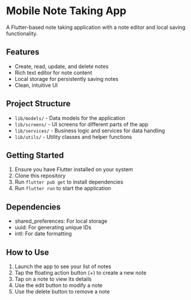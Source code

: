 # Mobile Note Taking App

A Flutter-based note taking application with a note editor and local saving functionality.

## Features

- Create, read, update, and delete notes
- Rich text editor for note content
- Local storage for persistently saving notes
- Clean, intuitive UI

## Project Structure

- `lib/models/` - Data models for the application
- `lib/screens/` - UI screens for different parts of the app
- `lib/services/` - Business logic and services for data handling
- `lib/utils/` - Utility classes and helper functions

## Getting Started

1. Ensure you have Flutter installed on your system
2. Clone this repository
3. Run `flutter pub get` to install dependencies
4. Run `flutter run` to start the application

## Dependencies

- shared_preferences: For local storage
- uuid: For generating unique IDs
- intl: For date formatting

## How to Use

1. Launch the app to see your list of notes
2. Tap the floating action button (+) to create a new note
3. Tap on a note to view its details
4. Use the edit button to modify a note
5. Use the delete button to remove a note
